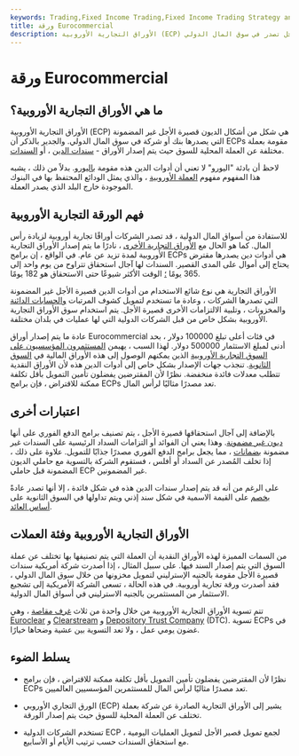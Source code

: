 ```yaml
---
keywords: Trading,Fixed Income Trading,Fixed Income Trading Strategy and Education,Strategy and Education
title: ورقة Eurocommercial
description: الأوراق التجارية الأوروبية (ECP) هي قروض تجارية قصيرة الأجل تصدر في سوق المال الدولي.
---
```


# ورقة Eurocommercial
## ما هي الأوراق التجارية الأوروبية؟

الأوراق التجارية الأوروبية (ECP) هي شكل من أشكال الديون قصيرة الأجل غير المضمونة التي يصدرها بنك أو شركة في سوق المال الدولي. والجدير بالذكر أن ECPs مقومة بعملة مختلفة عن العملة المحلية للسوق حيث يتم إصدار الأوراق - [سندات الدين](/debtsecurity) ، أو [السندات](/bond).

لاحظ أن بادئة "اليورو" لا تعني أن أدوات الدين هذه مقومة [باليورو](/euro). بدلاً من ذلك ، يشبه هذا المفهوم مفهوم [العملة الأوروبية](/eurocurrency) ، والذي يمثل الودائع المحتفظ بها في البنوك الموجودة خارج البلد الذي يصدر العملة.

## فهم الورقة التجارية الأوروبية

للاستفادة من أسواق المال الدولية ، قد تصدر الشركات أوراقًا تجارية أوروبية لزيادة رأس المال. كما هو الحال مع [الأوراق التجارية الأخرى](/commercialpaper) ، نادرًا ما يتم إصدار الأوراق التجارية الأوروبية لمدة تزيد عن عام. في الواقع ، إن برامج ECPs هي أدوات دين يصدرها مقترض يحتاج إلى أموال على المدى القصير. السندات لها آجال استحقاق تتراوح من يوم واحد إلى 365 يومًا [؛](/note) الوقت الأكثر شيوعًا حتى الاستحقاق هو 182 يومًا.

الأوراق التجارية هي نوع شائع الاستخدام من أدوات الدين قصيرة الأجل غير المضمونة التي تصدرها الشركات ، وعادة ما تستخدم لتمويل كشوف المرتبات [والحسابات الدائنة](/accountspayable) والمخزونات ، وتلبية الالتزامات الأخرى قصيرة الأجل. يتم استخدام سوق الأوراق التجارية الأوروبية بشكل خاص من قبل الشركات الدولية التي لها عمليات في بلدان مختلفة.

عادة ما يتم إصدار أوراق Eurocommercial في فئات أعلى تبلغ 100000 دولار ، بحد أدنى لمبلغ الاستثمار 500000 دولار. لهذا السبب ، يهيمن [المستثمرون المؤسسيون على السوق التجارية الأوروبية](/institutionalinvestor) الذين يمكنهم الوصول إلى هذه الأوراق المالية في [السوق الثانوية](/secondarymarket). تنجذب جهات الإصدار بشكل خاص إلى أدوات الدين هذه لأن الأوراق النقدية تتطلب معدلات فائدة منخفضة. نظرًا لأن المقترضين يفضلون تأمين التمويل بأقل تكلفة ممكنة للاقتراض ، فإن برامج ECPs تعد مصدرًا مثاليًا لرأس المال.

## اعتبارات أخرى

بالإضافة إلى آجال استحقاقها قصيرة الأجل ، يتم تصنيف برامج الدفع الفوري على أنها [ديون غير مضمونة](/unsecureddebt). وهذا يعني أن الفوائد أو التزامات السداد الرئيسية على السندات غير مضمونة [بضمانات](/collateral) ، مما يجعل برامج الدفع الفوري مصدرًا جذابًا للتمويل. علاوة على ذلك ، إذا تخلف المُصدر عن السداد أو أفلس ، فستقوم الشركة بالتسوية مع حاملي الديون المضمونة قبل حاملي ECP غير المضمونين.

على الرغم من أنه قد يتم إصدار سندات الدين هذه في شكل فائدة ، إلا أنها تصدر عادةً [بخصم](/at-a-discount) على القيمة الاسمية في شكل سند إذني ويتم تداولها في السوق الثانوية على [أساس العائد](/yield_basis).

## الأوراق التجارية الأوروبية وفئة العملات

من السمات المميزة لهذه الأوراق النقدية أن العملة التي يتم تصنيفها بها تختلف عن عملة السوق التي يتم إصدار السند فيها. على سبيل المثال ، إذا أصدرت شركة أمريكية سندات قصيرة الأجل مقومة بالجنيه الإسترليني لتمويل مخزونها من خلال سوق المال الدولي ، فقد أصدرت ورقة تجارية أوروبية. في هذه الحالة ، تسعى الشركة الأمريكية إلى تشجيع الاستثمار من المستثمرين بالجنيه الاسترليني في أسواق المال الدولية.

تتم تسوية الأوراق التجارية الأوروبية من خلال واحدة من ثلاث [غرف مقاصة](/clearinghouse) ، وهي [Euroclear](/euroclear) و [Clearstream](/clearstreaminternational) و [Depository Trust Company](/dtc) (DTC). تسوية ECPs في غضون يومي عمل ، ولا تعد التسوية بين عشية وضحاها خيارًا.

## يسلط الضوء

- نظرًا لأن المقترضين يفضلون تأمين التمويل بأقل تكلفة ممكنة للاقتراض ، فإن برامج ECPs تعد مصدرًا مثاليًا لرأس المال للمستثمرين المؤسسيين العالميين.

- الورق التجاري الأوروبي (ECP) يشير إلى الأوراق التجارية الصادرة عن شركة بعملة تختلف عن العملة المحلية للسوق حيث يتم إصدار الورقة.

- تستخدم الشركات الدولية ECP لجمع تمويل قصير الأجل لتمويل العمليات اليومية ، مع استحقاق السندات حسب ترتيب الأيام أو الأسابيع.

